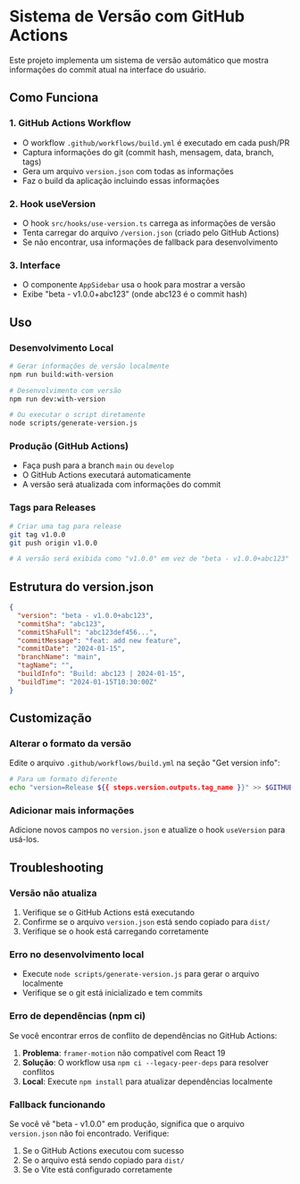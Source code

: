 # Sistema de Versão com GitHub Actions

Este projeto implementa um sistema de versão automático que mostra informações do commit atual na interface do usuário.

## Como Funciona

### 1. GitHub Actions Workflow

- O workflow `.github/workflows/build.yml` é executado em cada push/PR
- Captura informações do git (commit hash, mensagem, data, branch, tags)
- Gera um arquivo `version.json` com todas as informações
- Faz o build da aplicação incluindo essas informações

### 2. Hook useVersion

- O hook `src/hooks/use-version.ts` carrega as informações de versão
- Tenta carregar do arquivo `/version.json` (criado pelo GitHub Actions)
- Se não encontrar, usa informações de fallback para desenvolvimento

### 3. Interface

- O componente `AppSidebar` usa o hook para mostrar a versão
- Exibe "beta - v1.0.0+abc123" (onde abc123 é o commit hash)

## Uso

### Desenvolvimento Local

```bash
# Gerar informações de versão localmente
npm run build:with-version

# Desenvolvimento com versão
npm run dev:with-version

# Ou executar o script diretamente
node scripts/generate-version.js
```

### Produção (GitHub Actions)

- Faça push para a branch `main` ou `develop`
- O GitHub Actions executará automaticamente
- A versão será atualizada com informações do commit

### Tags para Releases

```bash
# Criar uma tag para release
git tag v1.0.0
git push origin v1.0.0

# A versão será exibida como "v1.0.0" em vez de "beta - v1.0.0+abc123"
```

## Estrutura do version.json

```json
{
  "version": "beta - v1.0.0+abc123",
  "commitSha": "abc123",
  "commitShaFull": "abc123def456...",
  "commitMessage": "feat: add new feature",
  "commitDate": "2024-01-15",
  "branchName": "main",
  "tagName": "",
  "buildInfo": "Build: abc123 | 2024-01-15",
  "buildTime": "2024-01-15T10:30:00Z"
}
```

## Customização

### Alterar o formato da versão

Edite o arquivo `.github/workflows/build.yml` na seção "Get version info":

```bash
# Para um formato diferente
echo "version=Release ${{ steps.version.outputs.tag_name }}" >> $GITHUB_OUTPUT
```

### Adicionar mais informações

Adicione novos campos no `version.json` e atualize o hook `useVersion` para usá-los.

## Troubleshooting

### Versão não atualiza

1. Verifique se o GitHub Actions está executando
2. Confirme se o arquivo `version.json` está sendo copiado para `dist/`
3. Verifique se o hook está carregando corretamente

### Erro no desenvolvimento local

- Execute `node scripts/generate-version.js` para gerar o arquivo localmente
- Verifique se o git está inicializado e tem commits

### Erro de dependências (npm ci)

Se você encontrar erros de conflito de dependências no GitHub Actions:

1. **Problema**: `framer-motion` não compatível com React 19
2. **Solução**: O workflow usa `npm ci --legacy-peer-deps` para resolver conflitos
3. **Local**: Execute `npm install` para atualizar dependências localmente

### Fallback funcionando

Se você vê "beta - v1.0.0" em produção, significa que o arquivo `version.json` não foi encontrado. Verifique:

1. Se o GitHub Actions executou com sucesso
2. Se o arquivo está sendo copiado para `dist/`
3. Se o Vite está configurado corretamente
